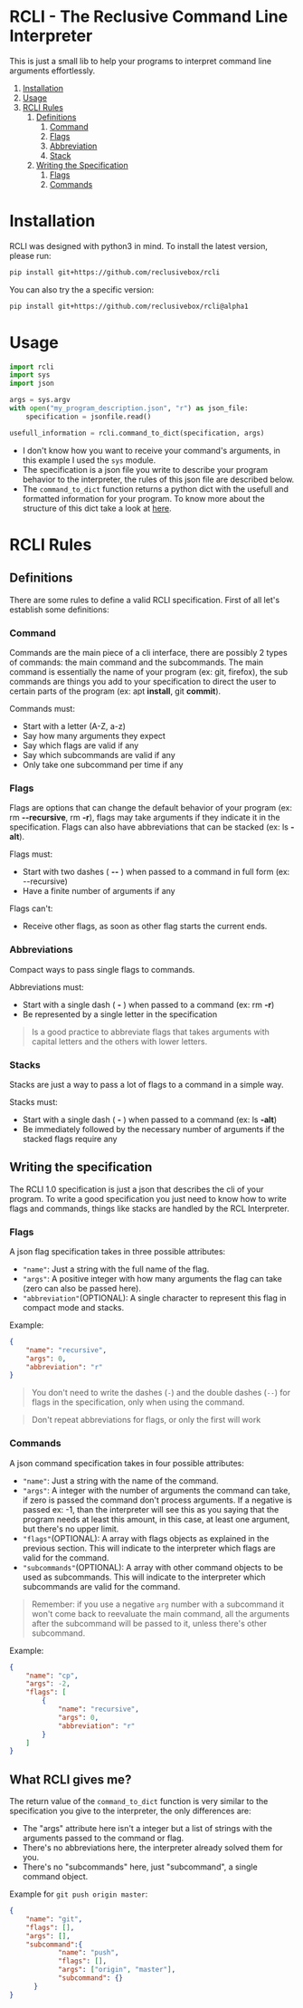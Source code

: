 # RCLI - The Reclusive Command Line Interpreter

This is just a small lib to help your programs to interpret command line arguments effortlessly.

1. [Installation](#installation)
2. [Usage](#usage)
3. [RCLI Rules](#rcli-rules)
   1. [Definitions](#definitions)
      1. [Command](#command-definition)
      2. [Flags](#flag-definition)
      3. [Abbreviation](#abbreviation-definition)
      4. [Stack](#stack-definition)
   2. [Writing the Specification](#writing-specs)
      1. [Flags](#flag-spec)
      2. [Commands](#command-spec)

# Installation <a name="installation"></a>

RCLI was designed with python3 in mind. To install the latest version, please run:

```bash
pip install git+https://github.com/reclusivebox/rcli
```

You can also try the a specific version:

```bash
pip install git+https://github.com/reclusivebox/rcli@alpha1
```

# Usage <a name="usage"></a>

```python
import rcli
import sys
import json

args = sys.argv
with open("my_program_description.json", "r") as json_file:
    specification = jsonfile.read()

usefull_information = rcli.command_to_dict(specification, args)
```

- I don't know how you want to receive your command's arguments, in this example I used  the `sys` module.
- The specification is a json file you write to describe your program behavior to the interpreter, the rules of this json file are described below.
- The `command_to_dict` function returns a python dict with the usefull and formatted information for your program. To know more about the structure of this dict take a look at [here](#return-dict).

# RCLI Rules <a name="rcli-rules"></a>

## Definitions <a name="definitions"></a>

There are some rules to define a valid RCLI specification. First of all let's establish some definitions:

### Command <a name="command-definition"></a>

Commands are the main piece of a cli interface, there are possibly 2 types of commands: the main command and the subcommands. The main command is essentially the name of your program (ex: git, firefox), the sub commands are things you add to your specification to direct the user to certain parts of the program (ex: apt **install**, git **commit**).

Commands must:

- Start with a letter (A-Z, a-z)
- Say how many arguments they expect
- Say which flags are valid if any
- Say which subcommands are valid if any
- Only take one subcommand per time if any

### Flags <a name="flag-definition"></a>

Flags are options that can change the default behavior of your program (ex: rm **--recursive**, rm **-r**), flags may take arguments if they indicate it in the specification. Flags can also have abbreviations that can be stacked (ex: ls **-alt**).

Flags must:

- Start with two dashes ( **--** ) when passed to a command in full form (ex: --recursive)
- Have a finite number of arguments if any

Flags can't:

- Receive other flags, as soon as other flag starts the current ends.

### Abbreviations <a name="abbreviation-definition"></a>

Compact ways to pass single flags to commands.

Abbreviations must:

- Start with a single dash ( **-** ) when passed to a command (ex: rm **-r**)
- Be represented by a single letter in the specification

> Is a good practice to abbreviate flags that takes arguments with capital letters and the others with lower letters.  
>

### Stacks <a name="stack-definition"></a>

Stacks are just a way to pass a lot of flags to a command in a simple way.

Stacks must:

- Start with a single dash ( **-** ) when passed to a command (ex: ls **-alt**)
- Be immediately followed by the necessary number of arguments if the stacked flags require any

## Writing the specification <a name="writing-specs"></a>

The RCLI 1.0 specification is just a json that describes the cli of your program. To write a good specification you just need to know how to write flags and commands, things like stacks are handled by the RCL Interpreter.

### Flags <a name="flag-spec"></a>

A json flag specification takes in three possible attributes:

- `"name"`: Just a string with the full name of the flag.
- `"args"`: A positive integer with how many arguments the flag can take (zero can also be passed here).
- `"abbreviation"`(OPTIONAL): A single character to represent this flag in compact mode and stacks.

Example:

```json
{
    "name": "recursive",
    "args": 0,
    "abbreviation": "r"
}
```

> You don't need to write the dashes (`-`) and the double dashes (`--`) for flags in the specification, only when using the command.

> Don't repeat abbreviations for flags, or only the first will work

### Commands <a name="command-spec"></a>

A json command specification takes in four possible attributes:

- `"name"`: Just a string with the name of the command.
- `"args"`: A integer with the number of arguments the command can take, if zero is passed the command don't process arguments. If a negative is passed ex: -1, than the interpreter will see this as you saying that the program needs at least this amount, in this case, at least one argument, but there's no upper limit.
- `"flags"`(OPTIONAL): A array with flags objects as explained in the previous section. This will indicate to the interpreter which flags are valid for the command.
- `"subcommands"`(OPTIONAL): A array with other command objects to be used as subcommands. This will indicate to the interpreter which subcommands are valid for the command.

> Remember: if you use a negative `arg` number with a subcommand it won't come back to reevaluate the main command, all the arguments after the subcommand will be passed to it, unless there's other subcommand.

Example:

```json
{
    "name": "cp",
    "args": -2,
    "flags": [
        {
            "name": "recursive",
            "args": 0,
            "abbreviation": "r"
        }
    ]
}
```

## What RCLI gives me? <a name="return-dict"></a>

The return value of the `command_to_dict` function is very similar to the specification you give to the interpreter, the only differences are:

- The "args" attribute here isn't a integer but a list of strings with the arguments passed to the command or flag.
- There's no abbreviations here, the interpreter already solved them for you.
- There's no "subcommands" here, just "subcommand", a single command object.

Example for `git push origin master`:

```json
{
    "name": "git",
    "flags": [],
    "args": [],
    "subcommand":{
            "name": "push",
            "flags": [],
            "args": ["origin", "master"],
            "subcommand": {}
      }
}
```

